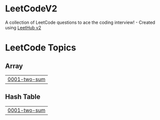 # LeetCodeV2
A collection of LeetCode questions to ace the coding interview! - Created using [LeetHub v2](https://github.com/arunbhardwaj/LeetHub-2.0)

<!---LeetCode Topics Start-->
# LeetCode Topics
## Array
|  |
| ------- |
| [0001-two-sum](https://github.com/SaiRohitKondamudi/LeetCodeV2/tree/master/0001-two-sum) |
## Hash Table
|  |
| ------- |
| [0001-two-sum](https://github.com/SaiRohitKondamudi/LeetCodeV2/tree/master/0001-two-sum) |
<!---LeetCode Topics End-->